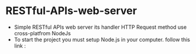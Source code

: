 # RESTful-APIs-web-server
- Simple RESTful APIs web server its handler HTTP Request method use cross-platfrom NodeJs
- To start the project you must setup Node.js in your computer. follow this link : 
